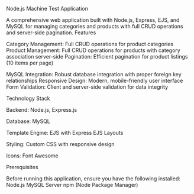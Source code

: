 Node.js Machine Test Application

A comprehensive web application built with Node.js, Express, EJS, and MySQL for managing categories and products with full CRUD operations and server-side pagination.
Features

Category Management: Full CRUD operations for product categories
Product Management: Full CRUD operations for products with category association
server-side Pagination: Efficient pagination for product listings (10 items per page)

MySQL Integration: Robust database integration with proper foreign key relationships
 Responsive Design: Modern, mobile-friendly user interface
Form Validation: Client and server-side validation for data integrity

Technology Stack

   Backend: Node.js, Express.js

   Database: MySQL

  Template Engine: EJS with Express EJS Layouts

  Styling: Custom CSS with responsive design

   Icons: Font Awesome

Prerequisites

Before running this application, ensure you have the following installed:
Node.js 
MySQL Server
npm (Node Package Manager)
